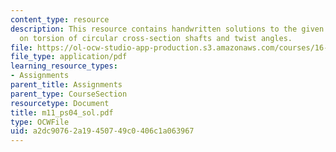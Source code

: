 ```yaml
---
content_type: resource
description: This resource contains handwritten solutions to the given problem set
  on torsion of circular cross-section shafts and twist angles.
file: https://ol-ocw-studio-app-production.s3.amazonaws.com/courses/16-01-unified-engineering-i-ii-iii-iv-fall-2005-spring-2006/a2dc90762a19450749c0406c1a063967_m11_ps04_sol.pdf
file_type: application/pdf
learning_resource_types:
- Assignments
parent_title: Assignments
parent_type: CourseSection
resourcetype: Document
title: m11_ps04_sol.pdf
type: OCWFile
uid: a2dc9076-2a19-4507-49c0-406c1a063967
---
```

